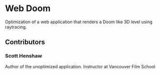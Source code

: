 # Web Doom
Optimization of a web application that renders a Doom like 3D level using raytracing.
## Contributors
### Scott Henshaw
Author of the unoptimized application. Instructor at Vancouver Film School
